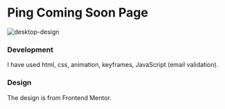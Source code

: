 #  Ping Coming Soon Page

![desktop-design](https://user-images.githubusercontent.com/89962400/150644760-e3f3c9da-28a5-4461-b6fe-d5969c936036.jpg)

### Development
I have used html, css, animation, keyframes, JavaScript (email validation).

### Design
The design is from Frontend Mentor.
